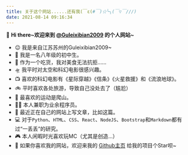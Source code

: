 ```yaml
---
title: 关于这个网站......还有我(￣ε(#￣)☆╰╮(￣▽￣///)
date: 2021-08-14 09:16:34
---
```


👋 **Hi there~欢迎来到 [@Guleixibian2009](https://github.com/guleixibian2009/) 的个人网站~**

- 😉 我是来自江苏苏州的Guleixibian2009~  
- 🌱 我是一名八年级的初中生。  
- 🌭 作为一个吃货，我对美食无法抗拒......  
- 🛸 我平时对太空和科幻电影很感兴趣。
- 📺 喜欢的科幻电影有《星际穿越》《信条》《火星救援》和《流浪地球》。  
- 🚲 平时喜欢各处旅游，导致自己没处去了（尴尬）  
- 🌄 最喜欢的运动是爬山。  
- 👨‍💻 本人兼职为业余程序员。  
- 📰 最近正在自己的网站上写文章，比如这篇。
- 💻 对于`Python`、`HTML`、`CSS`、`React`、`NodeJS`、`Bootstrap`和`Markdown`都有过“一丢丢”的研究。  
- 🎮 本人闲暇时光喜欢玩MC（尤其是创造...）  
- 🔔  如果你喜欢我的网站，欢迎来我的 [Github主页](https://github.com/guleixibian2009/) 给我的项目个Star呗~
